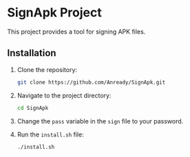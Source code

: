 # SignApk Project

This project provides a tool for signing APK files.

## Installation

1. Clone the repository:
   ```sh
   git clone https://github.com/Anready/SignApk.git
   ```

2. Navigate to the project directory:
   ```sh
   cd SignApk
   ```

3. Change the `pass` variable in the `sign` file to your password.

4. Run the `install.sh` file:
   ```sh
   ./install.sh
   ```
